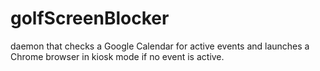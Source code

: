 # golfScreenBlocker
daemon that checks a Google Calendar for active events and launches a Chrome browser in kiosk mode if no event is active.
